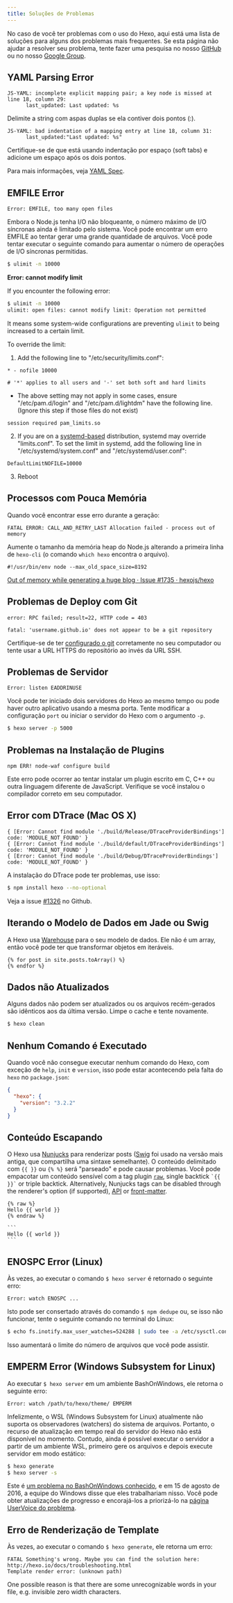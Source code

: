 ```yaml
---
title: Soluções de Problemas
---
```

No caso de você ter problemas com o uso do Hexo, aqui está uma lista de soluções para alguns dos problemas mais frequentes. Se esta página não ajudar a resolver seu problema, tente fazer uma pesquisa no nosso [GitHub](https://github.com/hexojs/hexo/issues) ou no nosso [Google Group](https://groups.google.com/group/hexo).

## YAML Parsing Error

``` plain
JS-YAML: incomplete explicit mapping pair; a key node is missed at line 18, column 29:
      last_updated: Last updated: %s
```

Delimite a string com aspas duplas se ela contiver dois pontos (:).

``` plain
JS-YAML: bad indentation of a mapping entry at line 18, column 31:
      last_updated:"Last updated: %s"
```

Certifique-se de que está usando indentação por espaço (soft tabs) e adicione um espaço após os dois pontos.

Para mais informações, veja [YAML Spec](http://www.yaml.org/spec/1.2/spec.html).

## EMFILE Error

``` plain
Error: EMFILE, too many open files
```

Embora o Node.js tenha I/O não bloqueante, o número máximo de I/O síncronas ainda é limitado pelo sistema. Você pode encontrar um erro EMFILE ao tentar gerar uma grande quantidade de arquivos. Você pode tentar executar o seguinte comando para aumentar o número de operações de I/O síncronas permitidas.

``` bash
$ ulimit -n 10000
```

**Error: cannot modify limit**

If you encounter the following error:

``` bash
$ ulimit -n 10000
ulimit: open files: cannot modify limit: Operation not permitted
```

It means some system-wide configurations are preventing `ulimit` to being increased to a certain limit.

To override the limit:

1. Add the following line to "/etc/security/limits.conf":

  ```
  * - nofile 10000

  # '*' applies to all users and '-' set both soft and hard limits
  ```

  * The above setting may not apply in some cases, ensure "/etc/pam.d/login" and "/etc/pam.d/lightdm" have the following line. (Ignore this step if those files do not exist)

  ```
  session required pam_limits.so
  ```

2. If you are on a [systemd-based](https://en.wikipedia.org/wiki/Systemd#Adoption) distribution, systemd may override "limits.conf". To set the limit in systemd, add the following line in "/etc/systemd/system.conf" and "/etc/systemd/user.conf":

  ```
  DefaultLimitNOFILE=10000
  ```

3. Reboot

## Processos com Pouca Memória

Quando você encontrar esse erro durante a geração:

```
FATAL ERROR: CALL_AND_RETRY_LAST Allocation failed - process out of memory
```

Aumente o tamanho da memória heap do Node.js alterando a primeira linha de `hexo-cli` (o comando `which hexo` encontra o arquivo).

```
#!/usr/bin/env node --max_old_space_size=8192
```

[Out of memory while generating a huge blog · Issue #1735 · hexojs/hexo](https://github.com/hexojs/hexo/issues/1735)

## Problemas de Deploy com Git

``` plain
error: RPC failed; result=22, HTTP code = 403

fatal: 'username.github.io' does not appear to be a git repository
```

Certifique-se de ter [configurado o git](https://help.github.com/articles/set-up-git) corretamente no seu computador ou tente usar a URL HTTPS do repositório ao invés da URL SSH.

## Problemas de Servidor

``` plain
Error: listen EADDRINUSE
```

Você pode ter iniciado dois servidores do Hexo ao mesmo tempo ou pode haver outro aplicativo usando a mesma porta. Tente modificar a configuração `port` ou iniciar o servidor do Hexo com o argumento `-p`.

``` bash
$ hexo server -p 5000
```

## Problemas na Instalação de Plugins

``` plain
npm ERR! node-waf configure build
```

Este erro pode ocorrer ao tentar instalar um plugin escrito em C, C++ ou outra linguagem diferente de JavaScript. Verifique se você instalou o compilador correto em seu computador.

## Error com DTrace (Mac OS X)

```plain
{ [Error: Cannot find module './build/Release/DTraceProviderBindings'] code: 'MODULE_NOT_FOUND' }
{ [Error: Cannot find module './build/default/DTraceProviderBindings'] code: 'MODULE_NOT_FOUND' }
{ [Error: Cannot find module './build/Debug/DTraceProviderBindings'] code: 'MODULE_NOT_FOUND' }
```

A instalação do DTrace pode ter problemas, use isso:

```sh
$ npm install hexo --no-optional
```

Veja a issue [#1326](https://github.com/hexojs/hexo/issues/1326#issuecomment-113871796) no Github.

## Iterando o Modelo de Dados em Jade ou Swig

A Hexo usa [Warehouse] para o seu modelo de dados. Ele não é um array, então você pode ter que transformar objetos em iteráveis.

```
{% for post in site.posts.toArray() %}
{% endfor %}
```

## Dados não Atualizados

Alguns dados não podem ser atualizados ou os arquivos recém-gerados são idênticos aos da última versão. Limpe o cache e tente novamente.

``` bash
$ hexo clean
```

## Nenhum Comando é Executado

Quando você não consegue executar nenhum comando do Hexo, com exceção de `help`, `init` e `version`, isso pode estar acontecendo pela falta do `hexo` no `package.json`:

```json
{
  "hexo": {
    "version": "3.2.2"
  }
}
```

## Conteúdo Escapando

O Hexo usa [Nunjucks] para renderizar posts ([Swig] foi usado na versão mais antiga, que compartilha uma sintaxe semelhante). O conteúdo delimitado com `{{ }}` ou `{% %}` será "parseado" e pode causar problemas. Você pode empacotar um conteúdo sensível com a tag plugin [`raw`](/docs/tag-plugins#Raw), single backtick ```` `{{ }}` ```` or triple backtick.
Alternatively, Nunjucks tags can be disabled through the renderer's option (if supported), [API](/api/renderer#Disable-Nunjucks-tags) or [front-matter](/docs/front-matter).

```
{% raw %}
Hello {{ world }}
{% endraw %}
```

````
```
Hello {{ world }}
```
````

## ENOSPC Error (Linux)

Às vezes, ao executar o comando `$ hexo server` é retornado o seguinte erro:

```
Error: watch ENOSPC ...
```

Isto pode ser consertado através do comando `$ npm dedupe` ou, se isso não funcionar, tente o seguinte comando no terminal do Linux:

``` bash
$ echo fs.inotify.max_user_watches=524288 | sudo tee -a /etc/sysctl.conf && sudo sysctl -p
```

Isso aumentará o limite do número de arquivos que você pode assistir.

## EMPERM Error (Windows Subsystem for Linux)

Ao executar `$ hexo server` em um ambiente BashOnWindows, ele retorna o seguinte erro:

```
Error: watch /path/to/hexo/theme/ EMPERM
```

Infelizmente, o WSL (Windows Subsystem for Linux) atualmente não suporta os observadores (watchers) do sistema de arquivos. Portanto, o recurso de atualização em tempo real do servidor do Hexo não está disponível no momento. Contudo, ainda é possível executar o servidor a partir de um ambiente WSL, primeiro gere os arquivos e depois execute servidor em modo estático:

``` sh
$ hexo generate
$ hexo server -s
```

Este é [um problema no BashOnWindows conhecido](https://github.com/Microsoft/BashOnWindows/issues/216), e em 15 de agosto de 2016, a equipe do Windows disse que eles trabalhariam nisso. Você pode obter atualizações de progresso e encorajá-los a priorizá-lo na [página UserVoice do problema](https://wpdev.uservoice.com/forums/266908-command-prompt-console-bash-on-ubuntu-on-windo/suggestions/13469097-support-for-filesystem-watchers-like-inotify).

## Erro de Renderização de Template

Às vezes, ao executar o comando `$ hexo generate`, ele retorna um erro:

```
FATAL Something's wrong. Maybe you can find the solution here: http://hexo.io/docs/troubleshooting.html
Template render error: (unknown path)
```

One possible reason is that there are some unrecognizable words in your file, e.g. invisible zero width characters.

[Warehouse]: https://github.com/hexojs/warehouse
[Swig]: http://paularmstrong.github.io/swig/
[Nunjucks]: http://mozilla.github.io/nunjucks/
